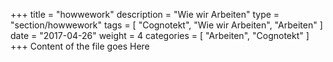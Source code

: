 +++
title = "howwework"
description = "Wie wir Arbeiten"
type = "section/howwework"
tags = [ "Cognotekt", "Wie wir Arbeiten", "Arbeiten" ]
date = "2017-04-26"
weight = 4
categories = [
  "Arbeiten",
  "Cognotekt"
]
+++
Content of the file goes Here
